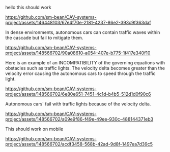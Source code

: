 hello this should work 

https://github.com/sm-bean/CAV-systems-project/assets/146448103/67e4f70e-2181-4237-86e2-393c9f363daf

In dense environments, autonomous cars can contain traffic waves within the cascade but fail to mitigate them.



https://github.com/sm-bean/CAV-systems-project/assets/148566702/90a08610-a054-407e-b775-1f417e340f10



Here is an example of an INCOMPATIBILITY of the governing equations with obstacles such as traffic lights.
The velocity delta becomes greater than the velocity error causing the autonomous cars to speed through the traffic light.

https://github.com/sm-bean/CAV-systems-project/assets/148566702/6e80e651-7451-4c1d-b4b5-512d1d0f90c6

Autonomous cars' fail with traffic lights because of the velocity delta.

https://github.com/sm-bean/CAV-systems-project/assets/148566702/a09e9f86-f49e-49ee-930c-488144371eb3

This should work on mobile



https://github.com/sm-bean/CAV-systems-project/assets/148566702/acdf3458-568b-42ad-9d8f-1497ea7d39c5









